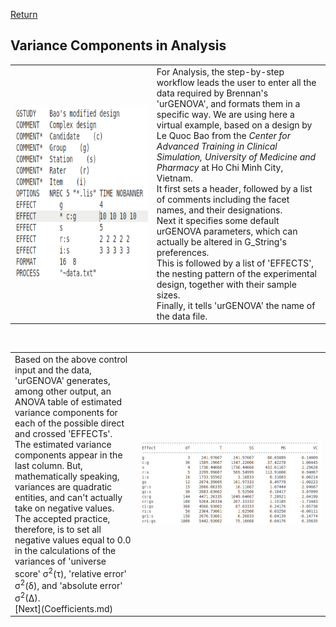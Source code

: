 [Return](professionals.md)
## Variance Components in Analysis ##
<table><tr><td width = "45%"><img src="img/ControlInput.png" style="width:350px;height:280px;"></td><td>
For Analysis, the step-by-step workflow leads the user to enter all the data required by Brennan's 'urGENOVA', and formats them in a specific way. We are using here a virtual example, based on a design by Le Quoc Bao from the <i>Center for Advanced Training in Clinical Simulation, University of Medicine and Pharmacy</i> at Ho Chi Minh City, Vietnam.<br>
It first sets a header, followed by a list of comments including the facet names, and their designations.<br>
Next it specifies some default urGENOVA parameters, which can actually be altered in G_String's preferences.<br>This is followed by a list of 'EFFECTS', the nesting pattern of the experimental design, together with their sample sizes.<br>Finally, it tells 'urGENOVA' the name of the data file.
</td></tr></table>
<br>
<table><tr>
<td width = "40%">Based on the above control input and the data, 'urGENOVA' generates, among other output, an ANOVA table of estimated variance components for each of the possible direct and crossed 'EFFECTs'.<br>
The estimated variance components appear in the last column. But, mathematically speaking, variances are quadratic entities, and can't actually take on negative values. The accepted practice, therefore, is to set all negative values equal to 0.0 in the calculations of the variances of 'universe score' &sigma;<sup>2</sup>(&tau;), 'relative error' &sigma;<sup>2</sup>(&delta;), and 'absolute error' &sigma;<sup>2</sup>(&Delta;).<br>
[Next](Coefficients.md) 
</td><td><img src="img/ANOVA_Table.png"></td></tr></table>
